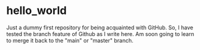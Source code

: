 # hello_world
Just a dummy first repository for being acquainted with GitHub.
So, I have tested the branch feature of Github as I write here. Am soon going to learn to merge it back to the "main" or "master" branch.
